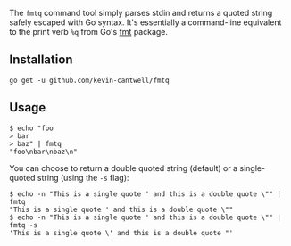 The `fmtq` command tool simply parses stdin and returns a quoted string safely escaped with Go syntax. It's essentially a command-line equivalent to the print verb `%q` from Go's [fmt](https://golang.org/pkg/fmt/) package.

## Installation

`go get -u github.com/kevin-cantwell/fmtq`

## Usage

```
$ echo "foo
> bar
> baz" | fmtq
"foo\nbar\nbaz\n"
```

You can choose to return a double quoted string (default) or a single-quoted string (using the `-s` flag):

```
$ echo -n "This is a single quote ' and this is a double quote \"" | fmtq
"This is a single quote ' and this is a double quote \""
$ echo -n "This is a single quote ' and this is a double quote \"" | fmtq -s
'This is a single quote \' and this is a double quote "'
```